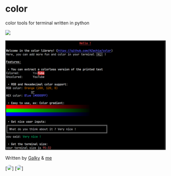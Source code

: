 # color
color tools for terminal written in python

<img src="https://skillicons.dev/icons?i=py&perline=12" />

![image](screenshot.PNG)


Written by [Galky](https://github.com/Gvlky) & [me](https://github.com/AZachia)

[<img src="https://github.com/gvlky.png" width="60px;" style="border-radius:100px"/>]
[<img src="https://github.com/AZachia.png" width="60px;" style="border-radius:100px"/>]